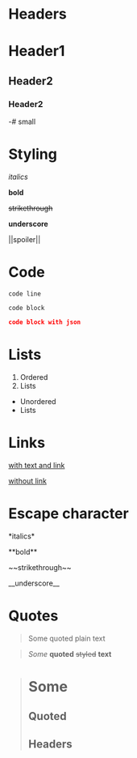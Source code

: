 # Headers

# Header1

## Header2

### Header2

-# small

# Styling

*italics*

**bold**

~~strikethrough~~

__underscore__

||spoiler||

# Code

`code line`

```
code block
```

```json
code block with json
```

# Lists

1. Ordered
2. Lists

- Unordered
- Lists

# Links

[with text and link](https://with.text.and.link)

[](https://without.text)

[without link](https://without.link)

# Escape character

\*italics\*

\*\*bold\*\*

\~\~strikethrough\~\~

\_\_underscore\_\_

# Quotes

> Some quoted plain text

> *Some* **quoted** ~~styled~~ __text__

> # Some
> ## Quoted
> ## Headers
